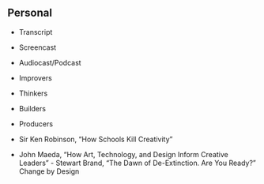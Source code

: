 Personal
--------

- Transcript
- Screencast
- Audiocast/Podcast

- Improvers
- Thinkers
- Builders
- Producers

- Sir Ken Robinson, “How Schools Kill Creativity”
- John Maeda, “How Art, Technology, and Design Inform Creative Leaders” - Stewart Brand, “The Dawn of De-Extinction. Are You Ready?”
Change by Design


